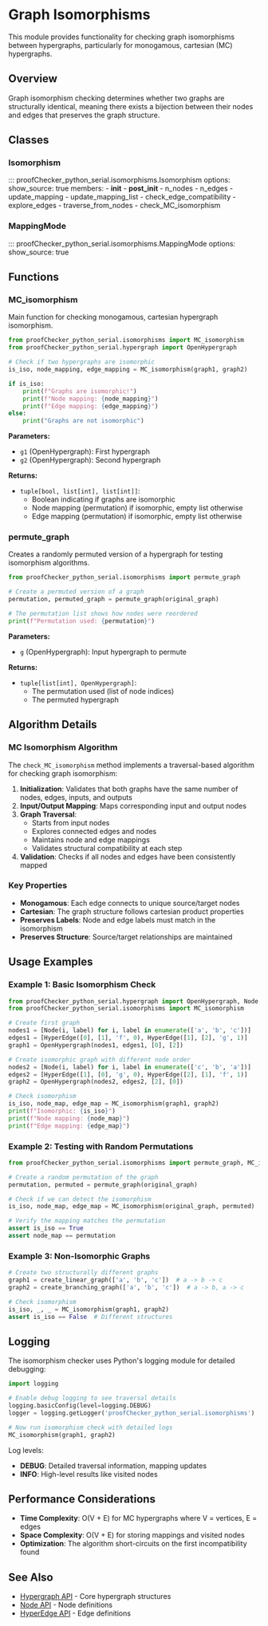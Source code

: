 # Graph Isomorphisms

This module provides functionality for checking graph isomorphisms between hypergraphs, particularly for monogamous, cartesian (MC) hypergraphs.

## Overview

Graph isomorphism checking determines whether two graphs are structurally identical, meaning there exists a bijection between their nodes and edges that preserves the graph structure.

## Classes

### Isomorphism

::: proofChecker_python_serial.isomorphisms.Isomorphism
    options:
      show_source: true
      members:
        - __init__
        - __post_init__
        - n_nodes
        - n_edges
        - update_mapping
        - update_mapping_list
        - check_edge_compatibility
        - explore_edges
        - traverse_from_nodes
        - check_MC_isomorphism

### MappingMode

::: proofChecker_python_serial.isomorphisms.MappingMode
    options:
      show_source: true

## Functions

### MC_isomorphism

Main function for checking monogamous, cartesian hypergraph isomorphism.

```python
from proofChecker_python_serial.isomorphisms import MC_isomorphism
from proofChecker_python_serial.hypergraph import OpenHypergraph

# Check if two hypergraphs are isomorphic
is_iso, node_mapping, edge_mapping = MC_isomorphism(graph1, graph2)

if is_iso:
    print(f"Graphs are isomorphic!")
    print(f"Node mapping: {node_mapping}")
    print(f"Edge mapping: {edge_mapping}")
else:
    print("Graphs are not isomorphic")
```

**Parameters:**
- `g1` (OpenHypergraph): First hypergraph
- `g2` (OpenHypergraph): Second hypergraph

**Returns:**
- `tuple[bool, list[int], list[int]]`:
  - Boolean indicating if graphs are isomorphic
  - Node mapping (permutation) if isomorphic, empty list otherwise
  - Edge mapping (permutation) if isomorphic, empty list otherwise

### permute_graph

Creates a randomly permuted version of a hypergraph for testing isomorphism algorithms.

```python
from proofChecker_python_serial.isomorphisms import permute_graph

# Create a permuted version of a graph
permutation, permuted_graph = permute_graph(original_graph)

# The permutation list shows how nodes were reordered
print(f"Permutation used: {permutation}")
```

**Parameters:**
- `g` (OpenHypergraph): Input hypergraph to permute

**Returns:**
- `tuple[list[int], OpenHypergraph]`:
  - The permutation used (list of node indices)
  - The permuted hypergraph

## Algorithm Details

### MC Isomorphism Algorithm

The `check_MC_isomorphism` method implements a traversal-based algorithm for checking graph isomorphism:

1. **Initialization**: Validates that both graphs have the same number of nodes, edges, inputs, and outputs
2. **Input/Output Mapping**: Maps corresponding input and output nodes
3. **Graph Traversal**:
   - Starts from input nodes
   - Explores connected edges and nodes
   - Maintains node and edge mappings
   - Validates structural compatibility at each step
4. **Validation**: Checks if all nodes and edges have been consistently mapped

### Key Properties

- **Monogamous**: Each edge connects to unique source/target nodes
- **Cartesian**: The graph structure follows cartesian product properties
- **Preserves Labels**: Node and edge labels must match in the isomorphism
- **Preserves Structure**: Source/target relationships are maintained

## Usage Examples

### Example 1: Basic Isomorphism Check

```python
from proofChecker_python_serial.hypergraph import OpenHypergraph, Node, HyperEdge
from proofChecker_python_serial.isomorphisms import MC_isomorphism

# Create first graph
nodes1 = [Node(i, label) for i, label in enumerate(['a', 'b', 'c'])]
edges1 = [HyperEdge([0], [1], 'f', 0), HyperEdge([1], [2], 'g', 1)]
graph1 = OpenHypergraph(nodes1, edges1, [0], [2])

# Create isomorphic graph with different node order
nodes2 = [Node(i, label) for i, label in enumerate(['c', 'b', 'a'])]
edges2 = [HyperEdge([1], [0], 'g', 0), HyperEdge([2], [1], 'f', 1)]
graph2 = OpenHypergraph(nodes2, edges2, [2], [0])

# Check isomorphism
is_iso, node_map, edge_map = MC_isomorphism(graph1, graph2)
print(f"Isomorphic: {is_iso}")
print(f"Node mapping: {node_map}")
print(f"Edge mapping: {edge_map}")
```

### Example 2: Testing with Random Permutations

```python
from proofChecker_python_serial.isomorphisms import permute_graph, MC_isomorphism

# Create a random permutation of the graph
permutation, permuted = permute_graph(original_graph)

# Check if we can detect the isomorphism
is_iso, node_map, edge_map = MC_isomorphism(original_graph, permuted)

# Verify the mapping matches the permutation
assert is_iso == True
assert node_map == permutation
```

### Example 3: Non-Isomorphic Graphs

```python
# Create two structurally different graphs
graph1 = create_linear_graph(['a', 'b', 'c'])  # a -> b -> c
graph2 = create_branching_graph(['a', 'b', 'c'])  # a -> b, a -> c

# Check isomorphism
is_iso, _, _ = MC_isomorphism(graph1, graph2)
assert is_iso == False  # Different structures
```

## Logging

The isomorphism checker uses Python's logging module for detailed debugging:

```python
import logging

# Enable debug logging to see traversal details
logging.basicConfig(level=logging.DEBUG)
logger = logging.getLogger('proofChecker_python_serial.isomorphisms')

# Now run isomorphism check with detailed logs
MC_isomorphism(graph1, graph2)
```

Log levels:
- **DEBUG**: Detailed traversal information, mapping updates
- **INFO**: High-level results like visited nodes

## Performance Considerations

- **Time Complexity**: O(V + E) for MC hypergraphs where V = vertices, E = edges
- **Space Complexity**: O(V + E) for storing mappings and visited nodes
- **Optimization**: The algorithm short-circuits on the first incompatibility found

## See Also

- [Hypergraph API](hypergraph.md) - Core hypergraph structures
- [Node API](node.md) - Node definitions
- [HyperEdge API](hyperedge.md) - Edge definitions
